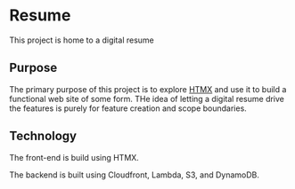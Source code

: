 # Resume

This project is home to a digital resume

## Purpose

The primary purpose of this project is to explore [HTMX](https://htmx.org/) and use it to build a 
functional web site of some form. THe idea of letting a digital resume drive the features is purely for
feature creation and scope boundaries.

## Technology

The front-end is build using HTMX.

The backend is built using Cloudfront, Lambda, S3, and DynamoDB.
